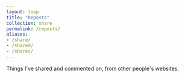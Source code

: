 ```yaml
---
layout: loop
title: "Reposts"
collection: share
permalink: /reposts/
aliases:
- /share/
- /shared/
- /shares/
---
```


Things I've shared and commented on, from other people's websites.
